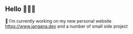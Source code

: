 ## Hello 🙋🏻‍♂️

🔭 I’m currently working on my new personal website https://www.jangana.dev and a number of small side project
